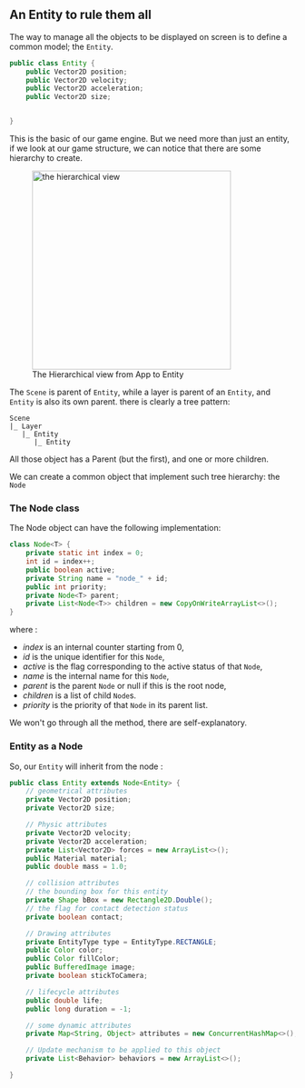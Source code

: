 ## An Entity to rule them all

The way to manage all the objects to be displayed on screen is to define a common model; the `Entity`.

```java
public class Entity {
    public Vector2D position;
    public Vector2D velocity;
    public Vector2D acceleration;
    public Vector2D size;


}
```

This is the basic of our game engine. But we need more than just an entity, if we look at our game structure, we can
notice
that there are some hierarchy to create.

<figure>
    <img src="http://www.plantuml.com/plantuml/png/VOoXhiCm34Mvly8llE3HWga3OsFxWgon54jE5iKEwD-lQGghaUjxTOwygFbgBGdyMQH4MCHpXiY1C975Jz0nl5dbTpDIMCMhuhsKixrModJsHpQs3NQ8xj_XT1jqrfuAn-XasedB3fz-epfBpmiwlitK3vF2OVyInhumriWIOA4SMf8l" alt="the hierarchical view" width="350"/>
    <figCaption>The Hierarchical view from App to Entity</figCaption>
</figure>

The `Scene` is parent of `Entity`, while a layer is parent of an `Entity`, and `Entity` is also its own parent.
there is clearly a tree pattern:

```text
Scene
|_ Layer
   |_ Entity
      |_ Entity
```

All those object has a Parent (but the first), and one or more children.

We can create a common object that implement such tree hierarchy: the `Node`

### The Node class

The Node object can have the following implementation:

```java
class Node<T> {
    private static int index = 0;
    int id = index++;
    public boolean active;
    private String name = "node_" + id;
    public int priority;
    private Node<T> parent;
    private List<Node<T>> children = new CopyOnWriteArrayList<>();
}
```

where :

- _index_ is an internal counter starting from 0,
- _id_ is the unique identifier for this `Node`,
- _active_ is the flag corresponding to the active status of that `Node`,
- _name_ is the internal name for this `Node`,
- _parent_ is the parent `Node` or null if this is the root node,
- _children_ is a list of child `Node`s.
- _priority_ is the priority of that `Node` in its parent list.

We won't go through all the method, there are self-explanatory.

### Entity as a Node

So, our `Entity` will inherit from the node :

```java
public class Entity extends Node<Entity> {
    // geometrical attributes
    private Vector2D position;
    private Vector2D size;

    // Physic attributes
    private Vector2D velocity;
    private Vector2D acceleration;
    private List<Vector2D> forces = new ArrayList<>();
    public Material material;
    public double mass = 1.0;

    // collision attributes
    // the bounding box for this entity
    private Shape bBox = new Rectangle2D.Double();
    // the flag for contact detection status
    private boolean contact;

    // Drawing attributes
    private EntityType type = EntityType.RECTANGLE;
    public Color color;
    public Color fillColor;
    public BufferedImage image;
    private boolean stickToCamera;

    // lifecycle attributes
    public double life;
    public long duration = -1;

    // some dynamic attributes
    private Map<String, Object> attributes = new ConcurrentHashMap<>();

    // Update mechanism to be applied to this object
    private List<Behavior> behaviors = new ArrayList<>();

}
```

